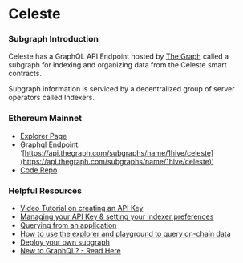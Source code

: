 # Celeste

### Subgraph Introduction <a href="#ethereum-mainnet" id="ethereum-mainnet"></a>

Celeste has a GraphQL API Endpoint hosted by [The Graph](https://thegraph.com/docs/about/introduction#what-the-graph-is) called a subgraph for indexing and organizing data from the Celeste smart contracts.

Subgraph information is serviced by a decentralized group of server operators called Indexers.

### Ethereum Mainnet <a href="#ethereum-mainnet" id="ethereum-mainnet"></a>

* [Explorer Page](https://thegraph.com/explorer/subgraphs/HQcpdYKeSRuvjEwz8QL4nGYrJ6pUUxNoTcxssMn1Gc83?view=Overview\&chain=mainnet)
* Graphql Endpoint: ‘[https://api.thegraph.com/subgraphs/name/1hive/celeste](https://api.thegraph.com/subgraphs/name/1hive/celeste)’
* [Code Repo](https://github.com/1Hive/celeste-subgraph/blob/master/schema.graphql)

### Helpful Resources <a href="#helpful-resources" id="helpful-resources"></a>

* [Video Tutorial on creating an API Key](https://www.youtube.com/watch?v=UrfIpm-Vlgs)
* [Managing your API Key & setting your indexer preferences](https://thegraph.com/docs/en/studio/managing-api-keys/)
* [Querying from an application](https://thegraph.com/docs/en/developer/querying-from-your-app/)
* [How to use the explorer and playground to query on-chain data](https://medium.com/@chidubem\_/how-to-query-on-chain-data-with-the-graph-f8507488215)
* [Deploy your own subgraph](https://thegraph.com/docs/en/developing/creating-a-subgraph/)
* [New to GraphQL? - Read Here](https://graphql.org/learn/)
